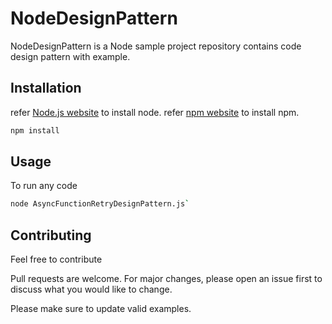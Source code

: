 # NodeDesignPattern

NodeDesignPattern is a Node sample project repository contains code design pattern with example.

## Installation

refer [Node.js website](https://nodejs.org/en/download/) to install node.
refer [npm website](https://www.npmjs.com/get-npm) to install npm.


```bash
npm install
```

## Usage

To run any code 

```bash
node AsyncFunctionRetryDesignPattern.js`
```

## Contributing
Feel free to contribute 

Pull requests are welcome. For major changes, please open an issue first to discuss what you would like to change.

Please make sure to update valid examples.

